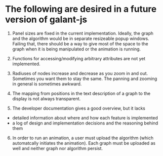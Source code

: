 # The following are desired in a future version of galant-js

1. Panel sizes are fixed in the current implementation. Ideally, the graph and the algorithm would be in separate resizeable popup windows. Failing that, there should be a way to give most of the space to the graph when it is being manipulated or the animation is running.

2. Functions for accessing/modifying arbitrary attributes are not yet implemented.

3. Radiuses of nodes increase and decrease as you zoom in and out. Sometimes you want them to stay the same. The panning and zooming in general is sometimes awkward.

4. The mapping from positions in the text description of a graph to the display is not always transparent.

5. The developer documentation gives a good overview, but it lacks
- detailed information about where and how each feature is implemented
- a log of design and implementation decisions and the reasoning behind them

6. In order to run an animation, a user must upload the algorithm (which automatcally initiates the animation). Each graph must be uploaded as well and neither graph nor algorithm persist.